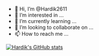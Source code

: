- 👋 Hi, I’m @Hardik2611
- 👀 I’m interested in ...
- 🌱 I’m currently learning ...
- 💞️ I’m looking to collaborate on ...
- 📫 How to reach me ...

[![Hardik's GitHub stats](https://github-readme-stats.vercel.app/api?username=Hardik2611)](https://github.com/Hardik2611/github-readme-stats)
<!---
Hardik2611/Hardik2611 is a ✨ special ✨ repository because its `README.md` (this file) appears on your GitHub profile.
You can click the Preview link to take a look at your changes.
--->

